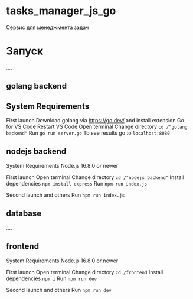 # tasks_manager_js_go

Сервис для менеджмента задач

# Запуск

....

## golang backend
System Requirements
-

First launch
Download golang via https://go.dev/
and install extension Go for VS Code
Restart VS Code
Open terminal
Change directory `cd /"golang backend"`
Run `go run server.go`
To see results go to `localhost:8080`


## nodejs backend
System Requirements
Node.js 16.8.0 or newer

First launch
Open terminal
Change directory `cd /"nodejs backend"`
Install dependencies `npm install express`
Run `npm run index.js`

Second launch and others
Run `npm run index.js`

## database

....

## frontend

System Requirements
Node.js 16.8.0 or newer

First launch
Open terminal
Change directory `cd /frontend`
Install dependencies `npm i`
Run `npm run dev`

Second launch and others
Run `npm run dev`
